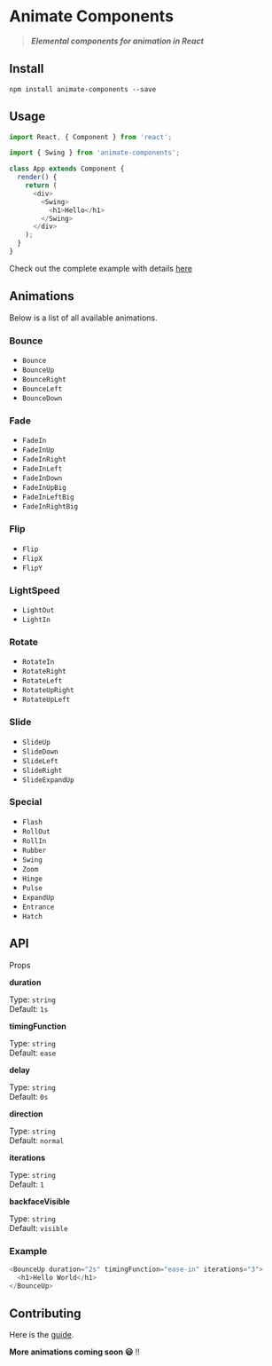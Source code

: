 # Animate Components

> ***Elemental components for animation in React***

## Install

```
npm install animate-components --save
```

## Usage

```javascript
import React, { Component } from 'react';

import { Swing } from 'animate-components';

class App extends Component {
  render() {
    return (
      <div>
        <Swing>
          <h1>Hello</h1>
        </Swing>
      </div>
    );
  }
}
```
Check out the complete example with details [here](https://github.com/nitin42/animate-components/edit/master/Example.md)

## Animations

Below is a list of all available animations.

### Bounce

* `Bounce`
* `BounceUp`
* `BounceRight`
* `BounceLeft`
* `BounceDown`

### Fade

* `FadeIn`
* `FadeInUp`
* `FadeInRight`
* `FadeInLeft`
* `FadeInDown`
* `FadeInUpBig`
* `FadeInLeftBig`
* `FadeInRightBig`

### Flip

* `Flip`
* `FlipX`
* `FlipY`

### LightSpeed

* `LightOut`
* `LightIn`

### Rotate

* `RotateIn`
* `RotateRight`
* `RotateLeft`
* `RotateUpRight`
* `RotateUpLeft`

### Slide

* `SlideUp`
* `SlideDown`
* `SlideLeft`
* `SlideRight`
* `SlideExpandUp`

### Special

* `Flash`
* `RollOut`
* `RollIn`
* `Rubber`
* `Swing`
* `Zoom`
* `Hinge`
* `Pulse`
* `ExpandUp`
* `Entrance`
* `Hatch`

## API

Props

**duration**

Type: `string`<br/>
Default: `1s`

**timingFunction**

Type: `string`<br/>
Default: `ease`

**delay**

Type: `string`<br/>
Default: `0s`

**direction**

Type: `string`<br/>
Default: `normal`

**iterations**

Type: `string`<br/>
Default: `1`

**backfaceVisible**

Type: `string`<br/>
Default: `visible`

### Example

```javascript
<BounceUp duration="2s" timingFunction="ease-in" iterations="3">
  <h1>Hello World</h1>
</BounceUp>
```

## Contributing

Here is the [guide](https://github.com/nitin42/animate-components/blob/master/CONTRIBUTING.md).

**More animations coming soon 😃** !!

